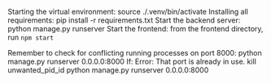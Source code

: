 Starting the virtual environment:  source ./.venv/bin/activate
Installing all requirements: pip install -r requirements.txt
Start the backend server: python manage.py runserver
Start the frontend: from the frontend directory, run `npm start`



Remember to check for conflicting running processes on port 8000:
python manage.py runserver 0.0.0.0:8000
If: Error: That port is already in use.
kill unwanted_pid_id
python manage.py runserver 0.0.0.0:8000
